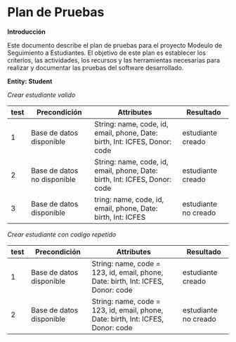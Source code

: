 # Plan de Pruebas
**Introducción**

Este documento describe el plan de pruebas para el proyecto Modeulo de Seguimiento a Estudiantes. El objetivo de este plan es establecer los criterios, las actividades, los recursos y las herramientas necesarias para realizar y documentar las pruebas del software desarrollado.


**Entity: Student**

*Crear estudiante valido*

| test | Precondición | Attributes | Resultado |
| --- | --- | --- | --- |
| 1 | Base de datos disponible | String: name, code, id, email, phone, Date: birth, Int: ICFES, Donor: code   | estudiante creado |
| 2 | Base de datos no disponible | String: name, code, id, email, phone, Date: birth, Int: ICFES, Donor: code    | estudiante creado  |
| 3 | Base de datos disponible | tring: name, code, id, email, phone, Date: birth, Int: ICFES | estudiante no creado |

*Crear estudiante con codigo repetido*


| test | Precondición | Attributes | Resultado |
| --- | --- | --- | --- |
| 1 | Base de datos disponible | String: name, code = 123, id, email, phone, Date: birth, Int: ICFES, Donor: code   | estudiante creado |
| 2 | Base de datos disponible | String: name, code = 123, id, email, phone, Date: birth, Int: ICFES, Donor: code    | estudiante no creado  |

